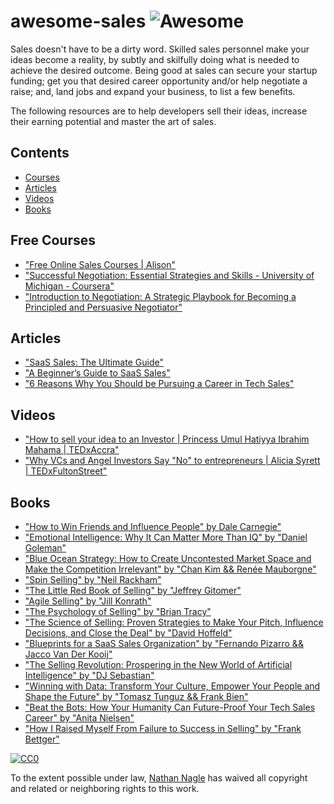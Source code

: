 # awesome-sales ![Awesome](https://cdn.rawgit.com/sindresorhus/awesome/d7305f38d29fed78fa85652e3a63e154dd8e8829/media/badge.svg)

Sales doesn't have to be a dirty word. Skilled sales personnel make your ideas become a reality, by subtly and skilfully doing what is needed to achieve the desired outcome. Being good at sales can secure your startup funding; get you that desired career opportunity and/or help negotiate a raise; and, land jobs and expand your business, to list a few benefits. 

The following resources are to help developers sell their ideas, increase their earning potential and master the art of sales.


## Contents

- [Courses](#Courses)
- [Articles](#Articles)
- [Videos](#Videos)
- [Books](#Books)


## Free Courses

- ["Free Online Sales Courses | Alison"](https://alison.com/courses/sales)
- ["Successful Negotiation: Essential Strategies and Skills - University of Michigan - Coursera"](https://www.coursera.org/learn/negotiation-skills)
- ["Introduction to Negotiation: A Strategic Playbook for Becoming a Principled and Persuasive Negotiator"](https://www.coursera.org/learn/negotiation)


## Articles

- ["SaaS Sales: The Ultimate Guide"](https://blog.hubspot.com/sales/saas-sales-ultimate-guide)
- ["A Beginner’s Guide to SaaS Sales"](https://mailshake.com/blog/saas-sales/)
- ["6 Reasons Why You Should be Pursuing a Career in Tech Sales"](https://www.rainmakers.co/blog/tech-sales-career/)


## Videos

- ["How to sell your idea to an Investor | Princess Umul Hatiyya Ibrahim Mahama | TEDxAccra"](https://www.youtube.com/watch?v=HjcKVB10Ucc)
- ["Why VCs and Angel Investors Say "No" to entrepreneurs | Alicia Syrett | TEDxFultonStreet"](https://www.youtube.com/watch?v=IK7HkSp1KBI)


## Books

- ["How to Win Friends and Influence People" by Dale Carnegie"](https://www.amazon.ca/How-Win-Friends-Influence-People/dp/0671027034)
- ["Emotional Intelligence: Why It Can Matter More Than IQ" by "Daniel Goleman"](https://www.danielgoleman.info/books/emotional-intelligence/)
- ["Blue Ocean Strategy: How to Create Uncontested Market Space and Make the Competition Irrelevant" by "Chan Kim && Renée Mauborgne"](https://www.blueoceanstrategy.com/)
- ["Spin Selling" by "Neil Rackham"](https://www.amazon.ca/SPIN-Selling-Neil-Rackham/dp/0070511136/ref=sr_1_1?dchild=1&qid=1612382976&refinements=p_27%3ANeil+Rackham&s=books&sr=1-1)
- ["The Little Red Book of Selling" by "Jeffrey Gitomer"](https://www.amazon.ca/Little-Red-Book-Selling-Principles/dp/1885167601)
- ["Agile Selling" by "Jill Konrath"](https://www.jillkonrath.com/agile-selling)
- ["The Psychology of Selling" by "Brian Tracy"](https://www.amazon.ca/Psychology-Selling-Brian-Tracy/dp/0785288066)
- ["The Science of Selling: Proven Strategies to Make Your Pitch, Influence Decisions, and Close the Deal" by "David Hoffeld"](https://www.chapters.indigo.ca/en-ca/books/the-science-of-selling-proven/9780143129325-item.html)
- ["Blueprints for a SaaS Sales Organization" by "Fernando Pizarro &&‎ Jacco Van Der Kooij"](https://www.amazon.ca/Blueprints-SaaS-Sales-Organization-Customer-Centric/dp/1986269795)
- ["The Selling Revolution: Prospering in the New World of Artificial Intelligence" by "DJ Sebastian"](https://www.amazon.ca/Selling-Revolution-Prospering-Artificial-Intelligence-ebook/dp/B07N6JMKXZ)
- ["Winning with Data: Transform Your Culture, Empower Your People and Shape the Future" by "Tomasz Tunguz && Frank Bien"](https://www.amazon.com/Winning-Data-Transform-Culture-Empower/dp/1119257239)
- ["Beat the Bots: How Your Humanity Can Future-Proof Your Tech Sales Career" by "Anita Nielsen"](https://www.amazon.com/Beat-Bots-Humanity-Future-Proof-Career/dp/1544503458)
- ["How I Raised Myself From Failure to Success in Selling" by "Frank Bettger"](https://www.amazon.ca/Raised-Myself-Failure-Success-Selling/dp/067179437X)



[![CC0](http://mirrors.creativecommons.org/presskit/buttons/88x31/svg/cc-zero.svg)](https://creativecommons.org/publicdomain/zero/1.0/)

To the extent possible under law, [Nathan Nagle](http://www.natenagle.com) has waived all copyright and related or neighboring rights to this work.

